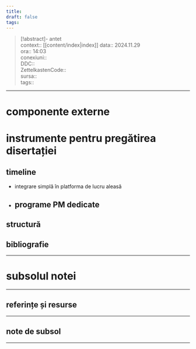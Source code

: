 ```yaml
---
title: 
draft: false
tags:
---
```

> [!abstract]- antet  
> context::  [[content/index|index]]
> data:: 2024.11.29  
> ora:: 14:03  
> conexiuni::  
> DDC::  
> ZettelkastenCode::  
> sursa::  
> tags::  


---

# componente externe


# instrumente pentru pregătirea disertației
## timeline
- integrare simplă în platforma de lucru aleasă
- programe PM dedicate
	- 
## structură

## bibliografie




---
# subsolul notei
---
## referințe și resurse


---
## note de subsol
---


